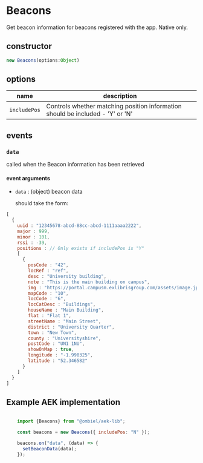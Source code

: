 # Beacons

Get beacon information for beacons registered with the app. Native only.

## constructor

```javascript
new Beacons(options:Object)
```


## options

name | description
-------|--------------
`includePos` | Controls whether matching position information should be included - 'Y' or 'N'


## events

### `data`

called when the Beacon information has been retrieved

#### event arguments
* `data` : (object) beacon data

  should take the form:

```javascript
[
  { 
    uuid : "12345678-abcd-88cc-abcd-1111aaaa2222",
    major : 999,
    minor : 101,
    rssi : -39,
    positions : // Only exists if includePos is "Y"
    [ 
      {
        posCode : "42",
        locRef : "ref",
        desc : "University building",
        note : "This is the main building on campus",
        img : "https://portal.campusm.exlibrisgroup.com/assets/image.jpg",
        mapCode : "10",
        locCode : "6",
        locCatDesc : "Buildings",
        houseName : "Main Building",
        flat : "Flat 1",
        streetName : "Main Street",
        district : "University Quarter",
        town : "New Town",
        county : "Universityshire",
        postCode : "UN1 1NU",
        showOnMap : true,
        longitude : "-1.990325",
        latitude : "52.346582"   
      }
    ]
  }
]   

```


## Example AEK implementation

``` javascript

    import {Beacons} from "@ombiel/aek-lib";

    const beacons = new Beacons({ includePos: "N" });

    beacons.on("data", (data) => {
      setBeaconData(data);
    });


```
